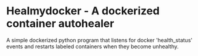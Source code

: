 # Healmydocker - A dockerized container autohealer

A simple dockerized python program that listens for docker 'health_status'
events and restarts labeled containers when they become unhealthy.
